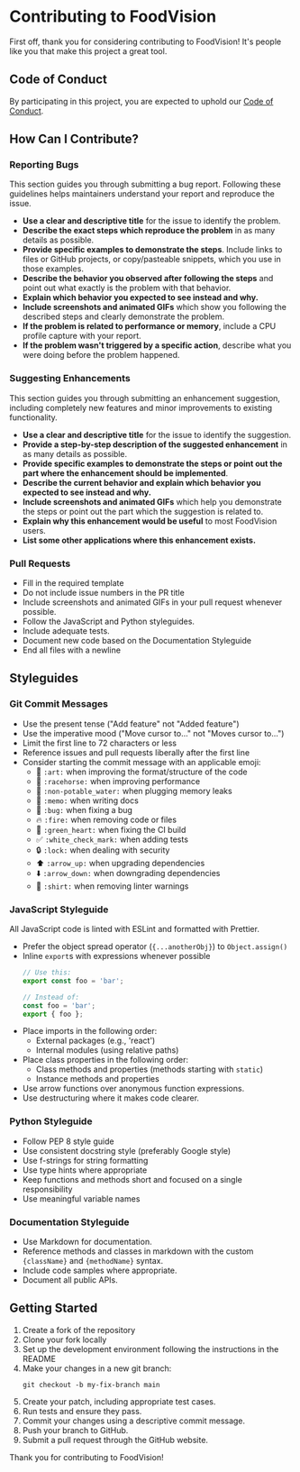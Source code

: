 # Contributing to FoodVision

First off, thank you for considering contributing to FoodVision! It's people like you that make this project a great tool.

## Code of Conduct

By participating in this project, you are expected to uphold our [Code of Conduct](CODE_OF_CONDUCT.md).

## How Can I Contribute?

### Reporting Bugs

This section guides you through submitting a bug report. Following these guidelines helps maintainers understand your report and reproduce the issue.

* **Use a clear and descriptive title** for the issue to identify the problem.
* **Describe the exact steps which reproduce the problem** in as many details as possible.
* **Provide specific examples to demonstrate the steps**. Include links to files or GitHub projects, or copy/pasteable snippets, which you use in those examples.
* **Describe the behavior you observed after following the steps** and point out what exactly is the problem with that behavior.
* **Explain which behavior you expected to see instead and why.**
* **Include screenshots and animated GIFs** which show you following the described steps and clearly demonstrate the problem.
* **If the problem is related to performance or memory**, include a CPU profile capture with your report.
* **If the problem wasn't triggered by a specific action**, describe what you were doing before the problem happened.

### Suggesting Enhancements

This section guides you through submitting an enhancement suggestion, including completely new features and minor improvements to existing functionality.

* **Use a clear and descriptive title** for the issue to identify the suggestion.
* **Provide a step-by-step description of the suggested enhancement** in as many details as possible.
* **Provide specific examples to demonstrate the steps or point out the part where the enhancement should be implemented**.
* **Describe the current behavior and explain which behavior you expected to see instead and why.**
* **Include screenshots and animated GIFs** which help you demonstrate the steps or point out the part which the suggestion is related to.
* **Explain why this enhancement would be useful** to most FoodVision users.
* **List some other applications where this enhancement exists.**

### Pull Requests

* Fill in the required template
* Do not include issue numbers in the PR title
* Include screenshots and animated GIFs in your pull request whenever possible.
* Follow the JavaScript and Python styleguides.
* Include adequate tests.
* Document new code based on the Documentation Styleguide
* End all files with a newline

## Styleguides

### Git Commit Messages

* Use the present tense ("Add feature" not "Added feature")
* Use the imperative mood ("Move cursor to..." not "Moves cursor to...")
* Limit the first line to 72 characters or less
* Reference issues and pull requests liberally after the first line
* Consider starting the commit message with an applicable emoji:
    * 🎨 `:art:` when improving the format/structure of the code
    * 🐎 `:racehorse:` when improving performance
    * 🚱 `:non-potable_water:` when plugging memory leaks
    * 📝 `:memo:` when writing docs
    * 🐛 `:bug:` when fixing a bug
    * 🔥 `:fire:` when removing code or files
    * 💚 `:green_heart:` when fixing the CI build
    * ✅ `:white_check_mark:` when adding tests
    * 🔒 `:lock:` when dealing with security
    * ⬆️ `:arrow_up:` when upgrading dependencies
    * ⬇️ `:arrow_down:` when downgrading dependencies
    * 👕 `:shirt:` when removing linter warnings

### JavaScript Styleguide

All JavaScript code is linted with ESLint and formatted with Prettier.

* Prefer the object spread operator (`{...anotherObj}`) to `Object.assign()`
* Inline `export`s with expressions whenever possible
  ```js
  // Use this:
  export const foo = 'bar';
  
  // Instead of:
  const foo = 'bar';
  export { foo };
  ```
* Place imports in the following order:
    * External packages (e.g., 'react')
    * Internal modules (using relative paths)
* Place class properties in the following order:
    * Class methods and properties (methods starting with `static`)
    * Instance methods and properties
* Use arrow functions over anonymous function expressions.
* Use destructuring where it makes code clearer.

### Python Styleguide

* Follow PEP 8 style guide
* Use consistent docstring style (preferably Google style)
* Use f-strings for string formatting
* Use type hints where appropriate
* Keep functions and methods short and focused on a single responsibility
* Use meaningful variable names

### Documentation Styleguide

* Use Markdown for documentation.
* Reference methods and classes in markdown with the custom `{className}` and `{methodName}` syntax.
* Include code samples where appropriate.
* Document all public APIs.

## Getting Started

1. Create a fork of the repository
2. Clone your fork locally
3. Set up the development environment following the instructions in the README
4. Make your changes in a new git branch:
    ```
    git checkout -b my-fix-branch main
    ```
5. Create your patch, including appropriate test cases.
6. Run tests and ensure they pass.
7. Commit your changes using a descriptive commit message.
8. Push your branch to GitHub.
9. Submit a pull request through the GitHub website.

Thank you for contributing to FoodVision!
